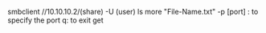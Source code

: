 smbclient //10.10.10.2/(share) -U (user)
ls
more "File-Name.txt"
-p [port] : to specify the port
q: to exit
get
